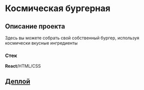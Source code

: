 # Космическая бургерная

## Описание проекта

Здесь вы можете собрать свой собственный бургер, используя космически вкусные ингредиенты

### Стек

**React**/HTML/CSS

## [Деплой](https://alenaismagilova.github.io/react-burger/)
